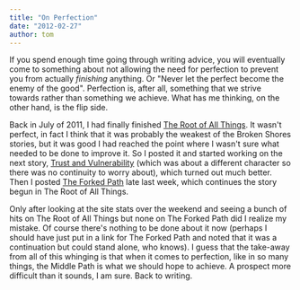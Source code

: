 ```yaml
---
title: "On Perfection"
date: "2012-02-27"
author: tom
---
```


If you spend enough time going through writing advice, you will eventually come to something about not allowing the need for perfection to prevent you from actually _finishing_ anything. Or "Never let the perfect become the enemy of the good". Perfection is, after all, something that we strive towards rather than something we achieve. What has me thinking, on the other hand, is the flip side.

Back in July of 2011, I had finally finished [The Root of All Things](http://brokenshores.com/?page_id=322). It wasn't perfect, in fact I think that it was probably the weakest of the Broken Shores stories, but it was good I had reached the point where I wasn't sure what needed to be done to improve it. So I posted it and started working on the next story, [Trust and Vulnerability](http://brokenshores.com/stories/trust-and-vulnerability/) (which was about a different character so there was no continuity to worry about), which turned out much better. Then I posted [The Forked Path](http://brokenshores.com/stories/the-forked-path/) late last week, which continues the story begun in The Root of All Things.

Only after looking at the site stats over the weekend and seeing a bunch of hits on The Root of All Things but none on The Forked Path did I realize my mistake. Of course there's nothing to be done about it now (perhaps I should have just put in a link for The Forked Path and noted that it was a continuation but could stand alone, who knows). I guess that the take-away from all of this whinging is that when it comes to perfection, like in so many things, the Middle Path is what we should hope to achieve. A prospect more difficult than it sounds, I am sure. Back to writing.

